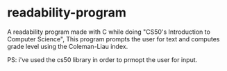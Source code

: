 # readability-program
A readability program made with C while doing "CS50's Introduction to Computer Science", This program prompts the user for text and computes grade level using the Coleman-Liau index.

PS: i've used the cs50 library in order to prmopt the user for input.


